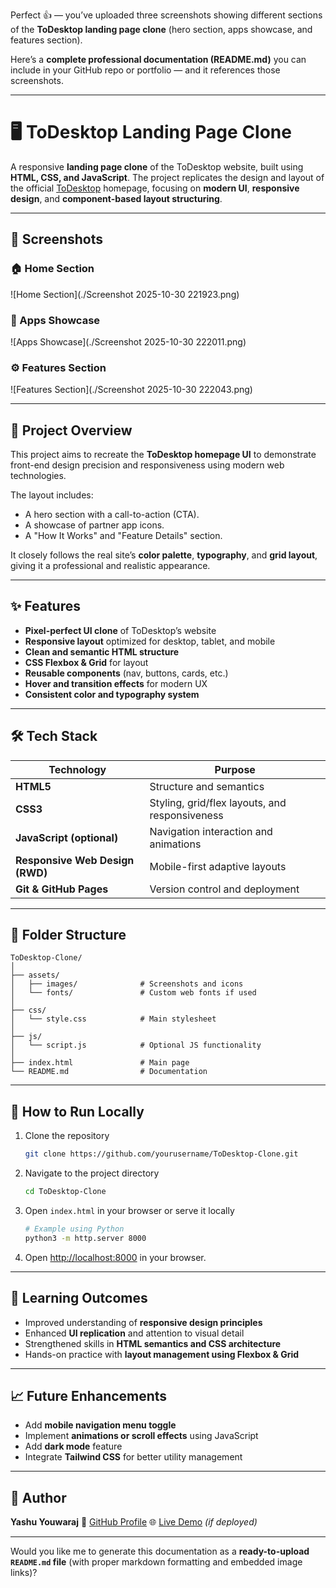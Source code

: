 Perfect 👍 — you’ve uploaded three screenshots showing different sections of the **ToDesktop landing page clone** (hero section, apps showcase, and features section).

Here’s a **complete professional documentation (README.md)** you can include in your GitHub repo or portfolio — and it references those screenshots.

---

# 🖥️ ToDesktop Landing Page Clone

A responsive **landing page clone** of the ToDesktop website, built using **HTML, CSS, and JavaScript**. The project replicates the design and layout of the official [ToDesktop](https://www.todesktop.com) homepage, focusing on **modern UI**, **responsive design**, and **component-based layout structuring**.

---

## 📸 Screenshots

### 🏠 Home Section

![Home Section](./Screenshot 2025-10-30 221923.png)

### 💼 Apps Showcase

![Apps Showcase](./Screenshot 2025-10-30 222011.png)

### ⚙️ Features Section

![Features Section](./Screenshot 2025-10-30 222043.png)

---

## 🚀 Project Overview

This project aims to recreate the **ToDesktop homepage UI** to demonstrate front-end design precision and responsiveness using modern web technologies.

The layout includes:

* A hero section with a call-to-action (CTA).
* A showcase of partner app icons.
* A "How It Works" and "Feature Details" section.

It closely follows the real site’s **color palette**, **typography**, and **grid layout**, giving it a professional and realistic appearance.

---

## ✨ Features

* **Pixel-perfect UI clone** of ToDesktop’s website
* **Responsive layout** optimized for desktop, tablet, and mobile
* **Clean and semantic HTML structure**
* **CSS Flexbox & Grid** for layout
* **Reusable components** (nav, buttons, cards, etc.)
* **Hover and transition effects** for modern UX
* **Consistent color and typography system**

---

## 🛠️ Tech Stack

| Technology                      | Purpose                                        |
| ------------------------------- | ---------------------------------------------- |
| **HTML5**                       | Structure and semantics                        |
| **CSS3**                        | Styling, grid/flex layouts, and responsiveness |
| **JavaScript (optional)**       | Navigation interaction and animations          |
| **Responsive Web Design (RWD)** | Mobile-first adaptive layouts                  |
| **Git & GitHub Pages**          | Version control and deployment                 |

---

## 📂 Folder Structure

```
ToDesktop-Clone/
│
├── assets/
│   ├── images/              # Screenshots and icons
│   └── fonts/               # Custom web fonts if used
│
├── css/
│   └── style.css            # Main stylesheet
│
├── js/
│   └── script.js            # Optional JS functionality
│
├── index.html               # Main page
└── README.md                # Documentation
```

---

## 🧭 How to Run Locally

1. Clone the repository

   ```bash
   git clone https://github.com/yourusername/ToDesktop-Clone.git
   ```

2. Navigate to the project directory

   ```bash
   cd ToDesktop-Clone
   ```

3. Open `index.html` in your browser or serve it locally

   ```bash
   # Example using Python
   python3 -m http.server 8000
   ```

4. Open [http://localhost:8000](http://localhost:8000) in your browser.

---

## 🧠 Learning Outcomes

* Improved understanding of **responsive design principles**
* Enhanced **UI replication** and attention to visual detail
* Strengthened skills in **HTML semantics and CSS architecture**
* Hands-on practice with **layout management using Flexbox & Grid**

---

## 📈 Future Enhancements

* Add **mobile navigation menu toggle**
* Implement **animations or scroll effects** using JavaScript
* Add **dark mode** feature
* Integrate **Tailwind CSS** for better utility management

---

## 👤 Author

**Yashu Youwaraj**
🔗 [GitHub Profile](https://github.com/yashuyouwaraj)
🌐 [Live Demo](https://yashuyouwaraj.github.io/ToDesktop-Clone/) *(if deployed)*

---

Would you like me to generate this documentation as a **ready-to-upload `README.md` file** (with proper markdown formatting and embedded image links)?
